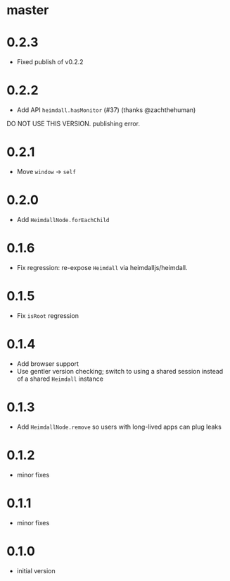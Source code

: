 # master

# 0.2.3

* Fixed publish of v0.2.2

# 0.2.2

* Add API `heimdall.hasMonitor` (#37) (thanks @zachthehuman)

DO NOT USE THIS VERSION.  publishing error.

# 0.2.1

* Move `window` -> `self`

# 0.2.0

* Add `HeimdallNode.forEachChild`

# 0.1.6

* Fix regression: re-expose `Heimdall` via heimdalljs/heimdall.

# 0.1.5

* Fix `isRoot` regression

# 0.1.4

* Add browser support
* Use gentler version checking; switch to using a shared session instead of a
  shared `Heimdall` instance

# 0.1.3

* Add `HeimdallNode.remove` so users with long-lived apps can plug leaks

# 0.1.2

* minor fixes

# 0.1.1

* minor fixes

# 0.1.0

* initial version

